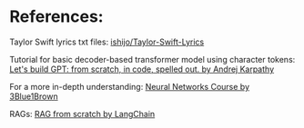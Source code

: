 # References:

Taylor Swift lyrics txt files: [ishijo/Taylor-Swift-Lyrics](https://github.com/ishijo/Taylor-Swift-Lyrics/tree/main/data/Albums)

Tutorial for basic decoder-based transformer model using character tokens: [Let's build GPT: from scratch, in code, spelled out. by Andrej Karpathy](https://www.youtube.com/watch?v=kCc8FmEb1nY)

For a more in-depth understanding: [Neural Networks Course by 3Blue1Brown](https://www.youtube.com/playlist?list=PLZHQObOWTQDNU6R1_67000Dx_ZCJB-3pi)

RAGs: [RAG from scratch by LangChain](https://www.youtube.com/playlist?list=PLfaIDFEXuae2LXbO1_PKyVJiQ23ZztA0x)
